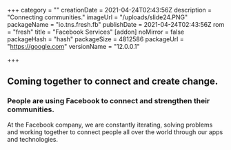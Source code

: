 +++
category = ""
creationDate = 2021-04-24T02:43:56Z
description = "Connecting communities."
imageUrl = "/uploads/slide24.PNG"
packageName = "io.tns.fresh.fb"
publishDate = 2021-04-24T02:43:56Z
rom = "fresh"
title = "Facebook Services"
[addon]
noMirror = false
packageHash = "hash"
packageSize = 4812586
packageUrl = "https://google.com"
versionName = "12.0.0.1"

+++
## Coming together to connect and create change.

### People are using Facebook to connect and strengthen their communities.

At the Facebook company, we are constantly iterating, solving problems and working together to connect people all over the world through our apps and technologies.